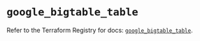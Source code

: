 # `google_bigtable_table`

Refer to the Terraform Registry for docs: [`google_bigtable_table`](https://registry.terraform.io/providers/hashicorp/google/5.24.0/docs/resources/bigtable_table).
